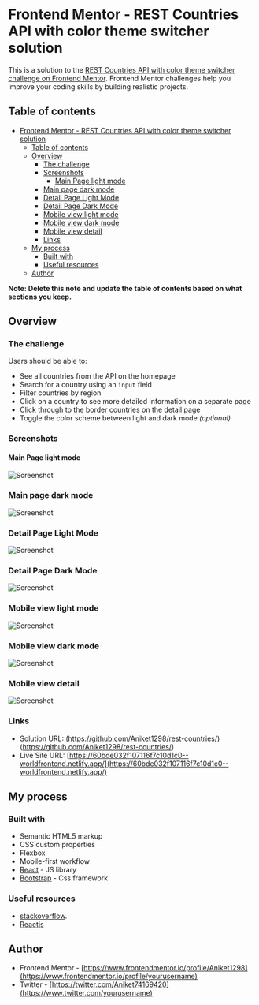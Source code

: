 # Frontend Mentor - REST Countries API with color theme switcher solution

This is a solution to the [REST Countries API with color theme switcher challenge on Frontend Mentor](https://www.frontendmentor.io/challenges/rest-countries-api-with-color-theme-switcher-5cacc469fec04111f7b848ca). Frontend Mentor challenges help you improve your coding skills by building realistic projects. 

## Table of contents

- [Frontend Mentor - REST Countries API with color theme switcher solution](#frontend-mentor---rest-countries-api-with-color-theme-switcher-solution)
  - [Table of contents](#table-of-contents)
  - [Overview](#overview)
    - [The challenge](#the-challenge)
    - [Screenshots](#screenshots)
      - [Main Page light mode](#main-page-light-mode)
    - [Main page dark mode](#main-page-dark-mode)
    - [Detail Page Light Mode](#detail-page-light-mode)
    - [Detail Page Dark Mode](#detail-page-dark-mode)
    - [Mobile view light mode](#mobile-view-light-mode)
    - [Mobile view dark mode](#mobile-view-dark-mode)
    - [Mobile view detail](#mobile-view-detail)
    - [Links](#links)
  - [My process](#my-process)
    - [Built with](#built-with)
    - [Useful resources](#useful-resources)
  - [Author](#author)

**Note: Delete this note and update the table of contents based on what sections you keep.**

## Overview

### The challenge

Users should be able to:

- See all countries from the API on the homepage
- Search for a country using an `input` field
- Filter countries by region
- Click on a country to see more detailed information on a separate page
- Click through to the border countries on the detail page
- Toggle the color scheme between light and dark mode *(optional)*

### Screenshots
#### Main Page light mode

![Screenshot](./screenshot1.png)
### Main page dark mode

![Screenshot](screeenshot2.PNG)

### Detail Page Light Mode
![Screenshot](./screenshot3.png)

### Detail Page Dark Mode

![Screenshot](./screenshot4.png)

### Mobile view light mode
![Screenshot](screeenshot5.PNG)
### Mobile view dark mode
![Screenshot](screeenshot6.PNG)
### Mobile view detail
![Screenshot](screeenshot7.PNG)

### Links

- Solution URL: (https://github.com/Aniket1298/rest-countries/)(https://github.com/Aniket1298/rest-countries/)
- Live Site URL: [https://60bde032f107116f7c10d1c0--worldfrontend.netlify.app/](https://60bde032f107116f7c10d1c0--worldfrontend.netlify.app/)

## My process

### Built with

- Semantic HTML5 markup
- CSS custom properties
- Flexbox
- Mobile-first workflow
- [React](https://reactjs.org/) - JS library
- [Bootstrap](https://getbootstrap.com/) - Css framework


### Useful resources

- [stackoverflow](https://stackoverflow.com/).
- [Reactjs](http://reactjs.org)


## Author

- Frontend Mentor - [https://www.frontendmentor.io/profile/Aniket1298](https://www.frontendmentor.io/profile/yourusername)
- Twitter - [https://twitter.com/Aniket74169420](https://www.twitter.com/yourusername)